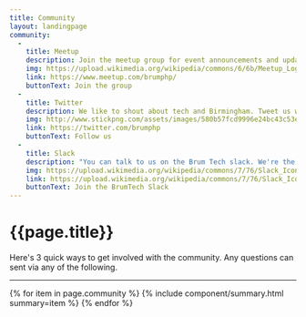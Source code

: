 ```yaml
---
title: Community
layout: landingpage
community:
  -
    title: Meetup
    description: Join the meetup group for event announcements and updates!
    img: https://upload.wikimedia.org/wikipedia/commons/6/6b/Meetup_Logo.png
    link: https://www.meetup.com/brumphp/
    buttonText: Join the group
  -
    title: Twitter
    description: We like to shout about tech and Birmingham. Tweet us with questions and follow for updates.
    img: http://www.stickpng.com/assets/images/580b57fcd9996e24bc43c53e.png
    link: https://twitter.com/brumphp
    buttonText: Follow us
  -
    title: Slack
    description: "You can talk to us on the Brum Tech slack. We're the #brumphp channel."
    img: https://upload.wikimedia.org/wikipedia/commons/7/76/Slack_Icon.png
    link: https://upload.wikimedia.org/wikipedia/commons/7/76/Slack_Icon.png
    buttonText: Join the BrumTech Slack
---
```


<main role="main">
    <div class="container">
        <h1>{{page.title}}</h1>
        <div class="row">
            <div class="col-md-12">
                <p>
                    Here's 3 quick ways to get involved with the community. Any questions can sent via any of the following.
                </p>
            </div>
        </div>
        <hr />
        <div class="row">
            {% for item in page.community %}
                {% include component/summary.html summary=item %}
            {% endfor %}
        </div>
    </div>
</main>
